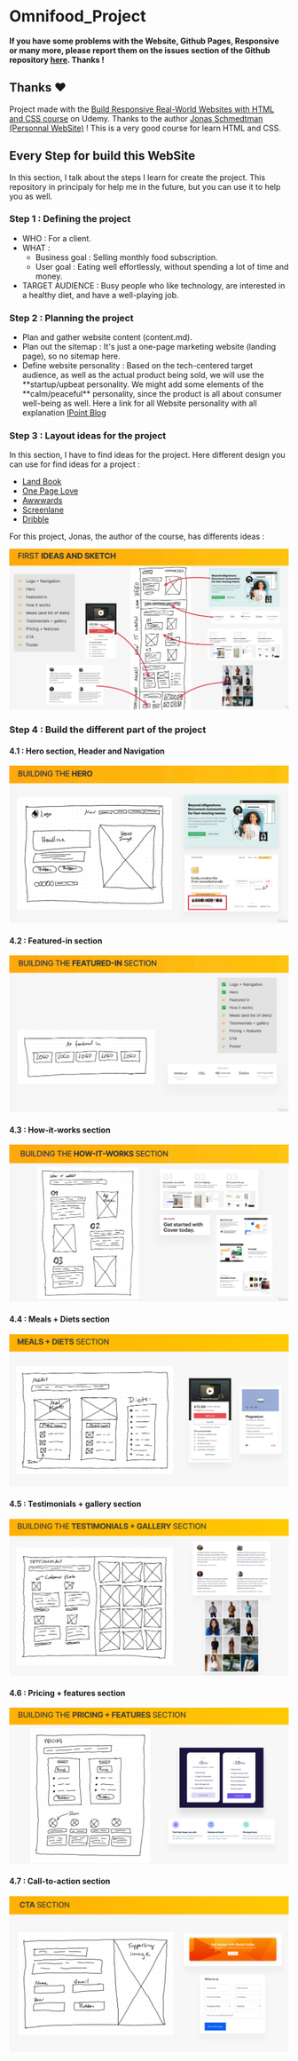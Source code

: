 # Omnifood_Project

**If you have some problems with the Website, Github Pages, Responsive or many more, please report them on the issues section of the Github repository [here](https://github.com/LucasMadranges/Omnifood_Project/issues). Thanks !**

## Thanks ❤

Project made with the [Build Responsive Real-World Websites with HTML and CSS course](https://www.udemy.com/course/design-and-develop-a-killer-website-with-html5-and-css3/) on Udemy. Thanks to the author [Jonas Schmedtman (Personnal WebSite)](https://codingheroes.io/index.html) ! This is a very good course for learn HTML and CSS.

## Every Step for build this WebSite

In this section, I talk about the steps I learn for create the project. This repository in principaly for help me in the future, but you can use it to help you as well.

### Step 1 : Defining the project

- WHO : For a client.
- WHAT :
  - Business goal : Selling monthly food subscription.
  - User goal : Eating well effortlessly, without spending a lot of time and money.
- TARGET AUDIENCE : Busy people who like technology, are interested in a healthy diet, and have a well-playing job.

### Step 2 : Planning the project

- Plan and gather website content (content.md).
- Plan out the sitemap : It's just a one-page marketing website (landing page), so no sitemap here.
- Define website personality : Based on the tech-centered target audience, as well as the actual product being sold, we will use the **startup/upbeat personality. We might add some elements of the **calm/peaceful\*\* personality, since the product is all about consumer well-being as well. Here a link for all Website personality with all explanation [IPoint Blog](https://www.ipoint.com.mt/blog/website-personality-matters-see-which-one-is-perfect-for-you-and-why/)

### Step 3 : Layout ideas for the project

In this section, I have to find ideas for the project. Here different design you can use for find ideas for a project :

- [Land Book](http://land-book.com/)
- [One Page Love](https://onepagelove.com/inspiration)
- [Awwwards](https://www.awwwards.com/websites/)
- [Screenlane](https://screenlane.com/)
- [Dribble](https://dribbble.com/)

For this project, Jonas, the author of the course, has differents ideas :

![Image of the different components and the plan for the project](img/github/Step3.png)

### Step 4 : Build the different part of the project

#### 4.1 : Hero section, Header and Navigation

![Image of the different ideas for the hero section with the plan](img/github/Step4.1.png)

#### 4.2 : Featured-in section

![Image with multiple company logo who show the features of the company wityh a plan](img/github/Step4.2.png)

#### 4.3 : How-it-works section

![Image of the different Ideas for the how-it-works section with the plan](img/github/Step4.3.png)

#### 4.4 : Meals + Diets section

![Image of the different Ideas for the meals + diets section with the plan](img/github/Step4.4.png)

#### 4.5 : Testimonials + gallery section

![Image of the different Ideas for the testimonials + gallery section with the plan](img/github/Step4.5.png)

#### 4.6 : Pricing + features section

![Image of the different Ideas for the pricing + features section with the plan](img/github/Step4.6.png)

#### 4.7 : Call-to-action section

![Image of the different Ideas for the call-to-action section with the plan](img/github/Step4.7.png)
